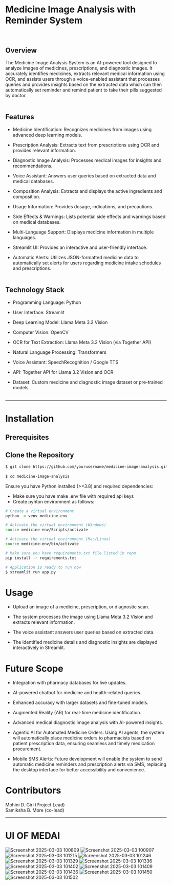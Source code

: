 # Medicine Image Analysis with Reminder System <br><br>
## Overview

The Medicine Image Analysis System is an AI-powered tool designed to analyze images of medicines, prescriptions, and diagnostic images. It accurately identifies medicines, extracts relevant medical information using OCR, and assists users through a voice-enabled assistant that processes queries and provides insights based on the extracted data which can then automatically set reminder and remind patient to take their pills suggested by doctor.<br><br>
## Features

* Medicine Identification: Recognizes medicines from images using advanced deep learning models.

* Prescription Analysis: Extracts text from prescriptions using OCR and provides relevant information.

* Diagnostic Image Analysis: Processes medical images for insights and recommendations.

* Voice Assistant: Answers user queries based on extracted data and medical databases.

* Composition Analysis: Extracts and displays the active ingredients and composition.

* Usage Information: Provides dosage, indications, and precautions.

* Side Effects & Warnings: Lists potential side effects and warnings based on medical databases.

* Multi-Language Support: Displays medicine information in multiple languages.

* Streamlit UI: Provides an interactive and user-friendly interface.

* Automatic Alerts: Utilizes JSON-formatted medicine data to automatically set alerts for users regarding medicine intake schedules and prescriptions.<br><br>
## Technology Stack

* Programming Language: Python

* User Interface: Streamlit

* Deep Learning Model: Llama Meta 3.2 Vision

* Computer Vision: OpenCV

* OCR for Text Extraction: Llama Meta 3.2 Vision (via Together API)

* Natural Language Processing: Transformers

* Voice Assistant: SpeechRecognition / Google TTS

* API: Together API for Llama 3.2 Vision and OCR

* Dataset: Custom medicine and diagnostic image dataset or pre-trained models<br><br>
***
# Installation

## Prerequisites
## Clone the Repository
```sh
$ git clone https://github.com/yourusername/medicine-image-analysis.git
  
$ cd medicine-image-analysis
```
Ensure you have Python installed (>=3.8) and required dependencies:
* Make sure you have make .env file with required api keys
* Create pyhton environment as follows:
```sh
# Create a virtual environment
python -m venv medicine-env

# Activate the virtual environment (Windows)
source medicine-env/Scripts/activate

# Activate the virtual environment (Mac/Linux)
source medicine-env/bin/activate
```
```sh
# Make sure you have requirements.txt file listed in repo.
pip install -r requirements.txt
```
```sh
# Application is ready to run now
$ streamlit run app.py
```
# Usage

* Upload an image of a medicine, prescription, or diagnostic scan.

* The system processes the image using Llama Meta 3.2 Vision and extracts relevant information.

* The voice assistant answers user queries based on extracted data.

* The identified medicine details and diagnostic insights are displayed interactively in Streamlit.

# Future Scope

* Integration with pharmacy databases for live updates.

* AI-powered chatbot for medicine and health-related queries.

* Enhanced accuracy with larger datasets and fine-tuned models.

* Augmented Reality (AR) for real-time medicine identification.

* Advanced medical diagnostic image analysis with AI-powered insights.

* Agentic AI for Automated Medicine Orders: Using AI agents, the system will automatically place medicine orders to pharmacists based on patient prescription data, ensuring seamless and timely medication procurement.

* Mobile SMS Alerts: Future development will enable the system to send automatic medicine reminders and prescription alerts via SMS, replacing the desktop interface for better accessibility and convenience.

# Contributors

Mohini D. Giri (Project Lead)<br>
Samiksha B. More (co-lead)
***
# UI OF MEDAI 
![Screenshot 2025-03-03 100809](https://github.com/user-attachments/assets/e686636f-6111-44ab-aa3f-bfe3cbbe3049)
![Screenshot 2025-03-03 100907](https://github.com/user-attachments/assets/a7fea8e9-8ed9-41f6-9155-88a117c6373c)
![Screenshot 2025-03-03 101215](https://github.com/user-attachments/assets/35ddf0bd-7fdb-40e9-90cf-acb0bde47de2)
![Screenshot 2025-03-03 101246](https://github.com/user-attachments/assets/0e941237-bd15-4c89-bceb-f5cd7887de43)
![Screenshot 2025-03-03 101329](https://github.com/user-attachments/assets/54492096-dab3-43f3-bbfc-358a22f0bf13)
![Screenshot 2025-03-03 101336](https://github.com/user-attachments/assets/62d9a702-381d-48b3-9158-f0874a6bfd56)
![Screenshot 2025-03-03 101402](https://github.com/user-attachments/assets/f50dad75-7ca9-4ec9-b75e-1c29ca9f8d27)
![Screenshot 2025-03-03 101409](https://github.com/user-attachments/assets/f765b34e-5250-430b-af54-7291818d8505)
![Screenshot 2025-03-03 101436](https://github.com/user-attachments/assets/0dc20d79-0acd-4285-b752-7ec8ed65ed8e)
![Screenshot 2025-03-03 101450](https://github.com/user-attachments/assets/c049daaf-fa38-42d1-884e-e7a7d435a148)
![Screenshot 2025-03-03 101502](https://github.com/user-attachments/assets/f56e7db4-b770-4ad3-af35-a2c6b9d935c6)
